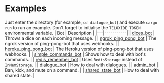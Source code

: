 # Examples
Just enter the directory (for example, `cd dialogue_bot`) and execute `cargo run` to run an example. Don't forget to initialise the `TELOXIDE_TOKEN` environmental variable.
| Bot | Description |
|---|-----------|
| [dices_bot](dices_bot) | Throws a dice on each incoming message. |
| [ngrok_ping_pong_bot](ngrok_ping_pong_bot) | The ngrok version of ping-pong-bot that uses webhooks. |
| [heroku_ping_pong_bot](heroku_ping_pong_bot) | The Heroku version of ping-pong-bot that uses webhooks. |
| [simple_commands_bot](simple_commands_bot) | Shows how to deal with bot's commands. |
| [redis_remember_bot](redis_remember_bot) | Uses `RedisStorage` instead of `InMemStorage`. |
| [dialogue_bot](dialogue_bot) | How to deal with dialogues. |
| [admin_bot](admin_bot) | Ban, kick, and mute on a command. |
| [shared_state_bot](shared_state_bot) | How to deal with shared state. |
